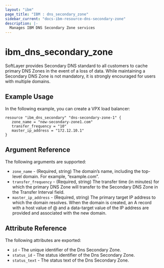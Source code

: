 ```yaml
---
layout: "ibm"
page_title: "IBM : dns_secondary_zone"
sidebar_current: "docs-ibm-resource-dns-secondary-zone"
description: |-
  Manages IBM DNS Secondary Zone services
---
```


# ibm\_dns_secondary_zone

SoftLayer provides Secondary DNS standard to all customers to cache primary DNS Zones in the event of a loss of data. While maintaining a Secondary DNS Zone is not mandatory, it is strongly encouraged for users with multiple domains.

## Example Usage

In the following example, you can create a VPX load balancer:

```hcl
resource "ibm_dns_secondary" "dns-secondary-zone-1" {
   zone_name = "new-secondary-zone1.com"
   transfer_frequency = "10"
   master_ip_address = "172.12.10.1"
}
```

## Argument Reference

The following arguments are supported:

* `zone_name` - (Required, string) The domain’s name, including the top-level domain. For example, “example.com”.
* `transfer_frequency` - (Required, string) The transfer time (in minutes) for which the primary DNS Zone will transfer to the Secondary DNS Zone in the Transfer Interval field.
* `master_ip_address` - (Required, string) The primary target IP address to which the domain resolves. When the domain is created, an A record with a host value of @ and a data-target value of the IP address are provided and associated with the new domain.


## Attribute Reference

The following attributes are exported:

* `id` - The unique identifier of the Dns Secondary Zone.
* `status_id` - The status identifier of the Dns Secondary Zone.
* `status_text` - The status text of the Dns Secondary Zone.

